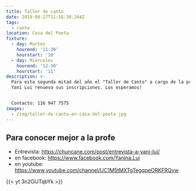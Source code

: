 ```yaml
---
title: Taller de canto
date: 2019-08-27T11:16:30.244Z
tags:
  - canto
location: Casa del Poeta
fixture:
  - day: Martes
    hourend: '11:30'
    hourstart: '10'
  - day: Miércoles
    hourend: '12:30'
    hourstart: '11'
description: >-
  Para esta segunda mitad del año el "Taller de Canto" a cargo de la profesora
  Yani Lui renueva sus inscripciones. Los esperamos!


  Contacto: 116 947 7575
images:
  - /img/taller-de-canto-en-casa-del-poeta.jpg
---
```

## Para conocer mejor a la profe

* Entrevista: https://chuncane.com/post/entrevista-a-yani-lui/
* en facebook: https://www.facebook.com/Yanina.Lui
* en youtube: https://www.youtube.com/channel/UC1M5tMXTgTegqpeORKFRQvw

{{< yt 3n2GlJTqbYk >}}
